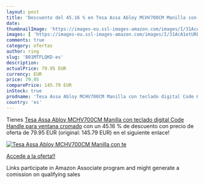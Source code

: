 ```yaml
---
layout: post
title: 'Descuento del 45.16 % en Tesa Assa Abloy MCHV700CM Manilla con te'
date: 
thumbnailImage: 'https://images-eu.ssl-images-amazon.com/images/I/31AcA1etURL._SL200_.jpg'
images: [ 'https://images-eu.ssl-images-amazon.com/images/I/31AcA1etURL._SL200_.jpg' ]
comments: true
category: ofertas
author: ring
slug: 'B01MTFLQKD-es'
description:
actualPrice: 79.95 EUR
currency: EUR
price: 79.95
comparePrice: 145.79 EUR
inStock: true
prodname: 'Tesa Assa Abloy MCHV700CM Manilla con teclado digital Code Handle para ventana  cromado'
country: 'es'
---
```


Tienes [Tesa Assa Abloy MCHV700CM Manilla con teclado digital Code Handle para ventana  cromado](https://www.amazon.es/dp/B01MTFLQKD/?tag=tolees-21) con un 45.16 % de descuento con precio de oferta de 79.95 EUR (original: 145.79 EUR) en el siguiente enlace!

[![Tesa Assa Abloy MCHV700CM Manilla con te](https://images-eu.ssl-images-amazon.com/images/I/31AcA1etURL._SL200_.jpg)](https://www.amazon.es/dp/B01MTFLQKD/?tag=tolees-21)

[Accede a la oferta!!](https://www.amazon.es/dp/B01MTFLQKD/?tag=tolees-21)

Links participate in Amazon Associate program and might generate a comission on qualifying sales


